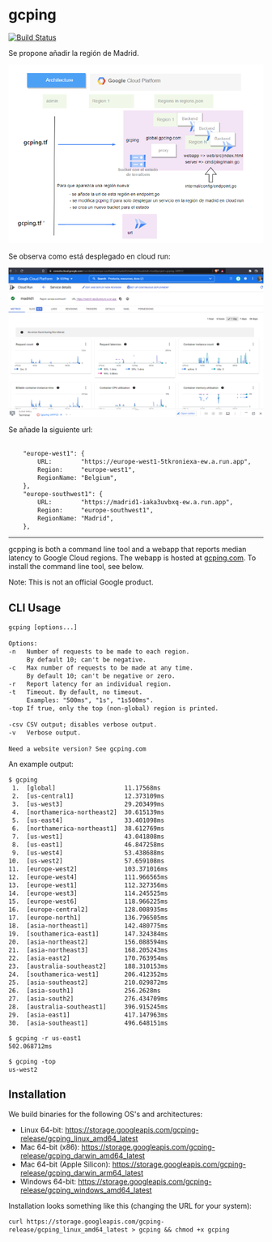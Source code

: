 # gcping

[![Build Status](https://github.com/GoogleCloudPlatform/gcping/actions/workflows/tests.yml/badge.svg)](https://github.com/GoogleCloudPlatform/gcping/actions/workflows/tests.yml)

Se propone añadir la región de Madrid.

![Arquitectura](./Arquitectura.png)

Se observa como está desplegado en cloud run:

![Cloud Run](./cloudrun.png)

Se añade la siguiente url:

```

    "europe-west1": {
		URL:        "https://europe-west1-5tkroniexa-ew.a.run.app",
		Region:     "europe-west1",
		RegionName: "Belgium",
	},
    "europe-southwest1": {
        URL:        "https://madrid1-iaka3uvbxq-ew.a.run.app",
        Region:     "europe-southwest1",
        RegionName: "Madrid",
    },
```


----------------------------

gcpping is both a command line tool and a webapp that reports median latency to
Google Cloud regions. The webapp is hosted at [gcping.com](http://gcping.com).
To install the command line tool, see below.

Note: This is not an official Google product.

## CLI Usage

```
gcping [options...]

Options:
-n   Number of requests to be made to each region.
     By default 10; can't be negative.
-c   Max number of requests to be made at any time.
     By default 10; can't be negative or zero.
-r   Report latency for an individual region.
-t   Timeout. By default, no timeout.
     Examples: "500ms", "1s", "1s500ms".
-top If true, only the top (non-global) region is printed.

-csv CSV output; disables verbose output.
-v   Verbose output.

Need a website version? See gcping.com
```

An example output:

```
$ gcping
 1.  [global]                   11.17568ms
 2.  [us-central1]              12.373109ms
 3.  [us-west3]                 29.203499ms
 4.  [northamerica-northeast2]  30.615139ms
 5.  [us-east4]                 33.401098ms
 6.  [northamerica-northeast1]  38.612769ms
 7.  [us-west1]                 43.041808ms
 8.  [us-east1]                 46.847258ms
 9.  [us-west4]                 53.438688ms
10.  [us-west2]                 57.659108ms
11.  [europe-west2]             103.371016ms
12.  [europe-west4]             111.966565ms
13.  [europe-west1]             112.327356ms
14.  [europe-west3]             114.245525ms
15.  [europe-west6]             118.966225ms
16.  [europe-central2]          128.008935ms
17.  [europe-north1]            136.796505ms
18.  [asia-northeast1]          142.480775ms
19.  [southamerica-east1]       147.324384ms
20.  [asia-northeast2]          156.088594ms
21.  [asia-northeast3]          168.205243ms
22.  [asia-east2]               170.763954ms
23.  [australia-southeast2]     188.310153ms
24.  [southamerica-west1]       206.412352ms
25.  [asia-southeast2]          210.029872ms
26.  [asia-south1]              256.2628ms
27.  [asia-south2]              276.434709ms
28.  [australia-southeast1]     396.915245ms
29.  [asia-east1]               417.147963ms
30.  [asia-southeast1]          496.648151ms
```

```
$ gcping -r us-east1
502.068712ms
```

```
$ gcping -top
us-west2
```

## Installation

We build binaries for the following OS's and architectures:

* Linux 64-bit: https://storage.googleapis.com/gcping-release/gcping_linux_amd64_latest
* Mac 64-bit (x86): https://storage.googleapis.com/gcping-release/gcping_darwin_amd64_latest
* Mac 64-bit (Apple Silicon): https://storage.googleapis.com/gcping-release/gcping_darwin_arm64_latest
* Windows 64-bit: https://storage.googleapis.com/gcping-release/gcping_windows_amd64_latest

Installation looks something like this (changing the URL for your system):

```
curl https://storage.googleapis.com/gcping-release/gcping_linux_amd64_latest > gcping && chmod +x gcping
```

